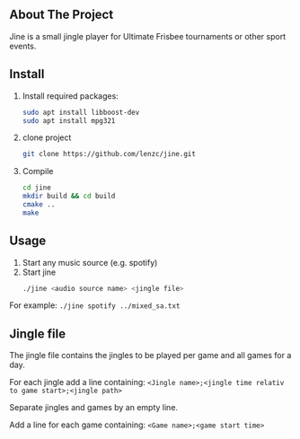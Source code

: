 ## About The Project
Jine is a small jingle player for Ultimate Frisbee tournaments or other sport events.

## Install
 1. Install required packages:
	```sh
	sudo apt install libboost-dev
	sudo apt install mpg321
	```

 2. clone project
    ```sh
	git clone https://github.com/lenzc/jine.git
	```
 3. Compile
	```sh
	cd jine
	mkdir build && cd build
	cmake ..
	make
	```

## Usage
1. Start any music source (e.g. spotify)
2. Start jine
	```sh
	./jine <audio source name> <jingle file>
	```
For example:
	```
	./jine spotify ../mixed_sa.txt
	```


## Jingle file
The jingle file contains the jingles to be played per game and all games for a day.

For each jingle add a line containing:
	`<Jingle name>;<jingle time relativ to game start>;<jingle path>`

Separate jingles and games by an empty line.

Add a line for each game containing:
	`<Game name>;<game start time>`

